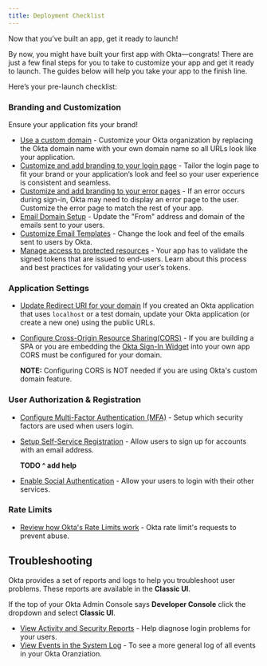 ```yaml
---
title: Deployment Checklist
---
```


Now that you’ve built an app, get it ready to launch!

By now, you might have built your first app with Okta—congrats! There are just a few final steps for you to take to customize your app and get it ready to launch. The guides below will help you take your app to the finish line.

Here’s your pre-launch checklist:

### Branding and Customization

Ensure your application fits your brand!

* [Use a custom domain](/docs/guides/custom-url-domain/overview/) - Customize your Okta organization by replacing the Okta domain name with your own domain name so all URLs look like your application.
* [Customize and add branding to your login page](/docs/guides/custom-hosted-signin/overview/) - Tailor the login page to fit your brand or your application’s look and feel so your user experience is consistent and seamless.
* [Customize and add branding to your error pages](/docs/guides/custom-error-pages/overview/) - If an error occurs during sign-in, Okta may need to display an error page to the user. Customize the error page to match the rest of your app.
* [Email Domain Setup](/docs/guides/custom-email-domain/) - Update the "From" address and domain of the emails sent to your users.
* [Customize Email Templates](https://help.okta.com/en/prod/Content/Topics/Settings/Settings_Email.htm) -  Change the look and feel of the emails sent to users by Okta.
* [Manage access to protected resources](/docs/guides/validate-access-tokens/go/overview/) - Your app has to validate the signed tokens that are issued to end-users. Learn about this process and best practices for validating your user’s tokens.

### Application Settings

* [Update Redirect URI for your domain](docs/guides/sign-into-web-app/)
If you created an Okta application that uses `localhost` or a test domain, update your Okta application (or create a new one) using the public URLs.
* [Configure Cross-Origin Resource Sharing(CORS)](/docs/guides/enable-cors/overview/) - If you are building a SPA or you are embedding the [Okta Sign-In Widget](/code/javascript/okta_sign-in_widget/) into your own app CORS must be configured for your domain.

    **NOTE:** Configuring CORS is NOT needed if you are using Okta's custom domain feature.

### User Authorization & Registration

* [Configure Multi-Factor Authentication (MFA)](/docs/guides/mfa/ga/set-up-org/) - Setup which security factors are used when users login.
* [Setup Self-Service Registration](TODO) - Allow users to sign up for accounts with an email address.

    **TODO ^ add help**

* [Enable Social Authentication](/docs/guides/add-an-external-idp/) - Allow your users to login with their other services.

### Rate Limits

* [Review how Okta's Rate Limits work](/docs/reference/rate-limits/) - Okta rate limit's requests to prevent abuse.

## Troubleshooting

Okta provides a set of reports and logs to help you troubleshoot user problems.  These reports are available in the **Classic UI**.

If the top of your Okta Admin Console says **Developer Console** click the dropdown and select **Classic UI**.

* [View Activity and Security Reports](https://help.okta.com/en/prod/Content/Topics/Reports/Reports.htm) - Help diagnose login problems for your users.
* [View Events in the System Log](https://help.okta.com/en/prod/Content/Topics/Reports/Reports_SysLog.htm) - To see a more general log of all events in your Okta Oranziation.
